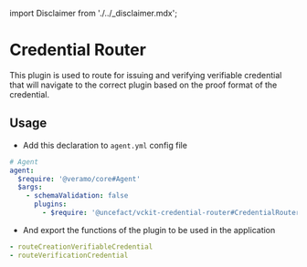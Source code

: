 import Disclaimer from './../\_disclaimer.mdx';

# Credential Router

<Disclaimer />

This plugin is used to route for issuing and verifying verifiable credential that will navigate to the correct plugin based on the proof format of the credential.

## Usage

- Add this declaration to `agent.yml` config file

```yaml
# Agent
agent:
  $require: '@veramo/core#Agent'
  $args:
    - schemaValidation: false
      plugins:
        - $require: '@uncefact/vckit-credential-router#CredentialRouter'
```

- And export the functions of the plugin to be used in the application

```yaml
- routeCreationVerifiableCredential
- routeVerificationCredential
```
